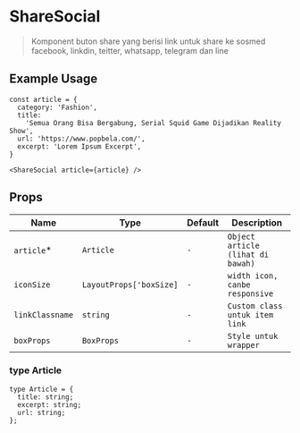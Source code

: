 # ShareSocial
> Komponent buton share yang berisi link untuk share ke sosmed facebook, linkdin, teitter, whatsapp, telegram dan line

## Example Usage

```tsx
const article = {
  category: 'Fashion',
  title:
    'Semua Orang Bisa Bergabung, Serial Squid Game Dijadikan Reality Show',
  url: 'https://www.popbela.com/',
  excerpt: 'Lorem Ipsum Excerpt',
}

<ShareSocial article={article} />
```
## Props
| Name         | Type            | Default        | Description                                        |
| ------------ | --------------- | -------------- | -------------------------------------------------- |
| `article`\*      | `Article`        |   `-`          | `Object article (lihat di bawah)`					                     |
| `iconSize`    | `LayoutProps['boxSize]`        | `-`            | `width icon, canbe responsive`                                    |
| `linkClassname`    | `string`        | `-`            | `Custom class untuk item link`                                    |
| `boxProps`    | `BoxProps`        | `-`            | `Style untuk wrapper`                                    |


### type Article
```tsx
type Article = {
  title: string;
  excerpt: string;
  url: string;
};
```
